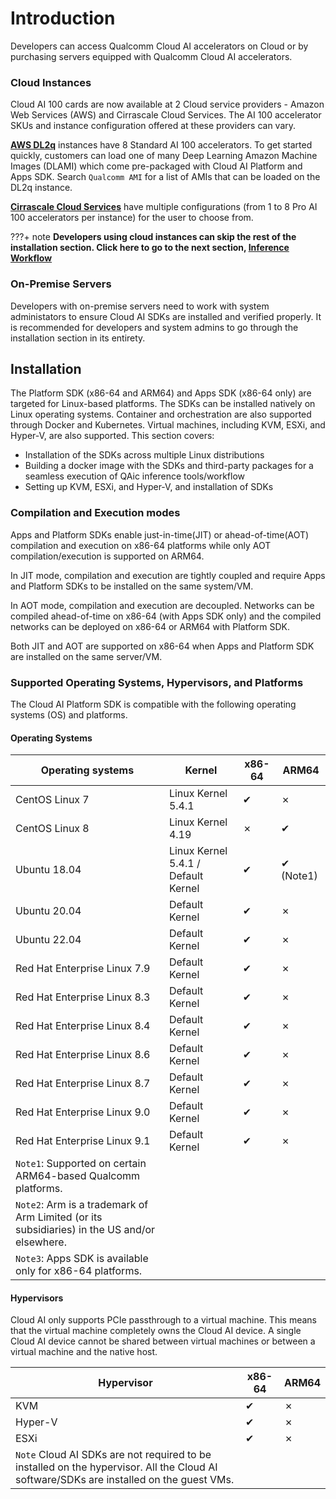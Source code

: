 # Introduction  
Developers can access Qualcomm Cloud AI accelerators on Cloud or by purchasing servers equipped with Qualcomm Cloud AI accelerators. 

### Cloud Instances 
Cloud AI 100 cards are now available at 2 Cloud service providers - Amazon Web Services (AWS) and Cirrascale Cloud Services. The AI 100 accelerator SKUs and instance configuration offered at these providers can vary. 

[**AWS DL2q**](https://aws.amazon.com/ec2/instance-types/dl2q) instances have 8 Standard AI 100 accelerators. To get started quickly, customers can load one of many Deep Learning Amazon Machine Images (DLAMI) which come pre-packaged with Cloud AI Platform and Apps SDK. Search `Qualcomm AMI` for a list of AMIs that can be loaded on the DL2q instance.

[**Cirrascale Cloud Services**](https://cirrascale.com/solutions-qualcomm-cloud-ai100.php) have multiple configurations (from 1 to 8 Pro AI 100 accelerators per instance) for the user to choose from. 

???+ note 
      **Developers using cloud instances can skip the rest of the installation section. Click here to go to the next section, [Inference Workflow](../Inference-Workflow/index.md)**

### On-Premise Servers
Developers with on-premise servers need to work with system administators to ensure Cloud AI SDKs are installed and verified properly. It is recommended for developers and system admins to go through the installation section in its entirety. 

## Installation 

The Platform SDK (x86-64 and ARM64) and Apps SDK (x86-64 only) are targeted for Linux-based platforms. The SDKs can be installed natively on Linux operating systems. Container and orchestration are also supported through Docker and Kubernetes. Virtual machines, including KVM, ESXi, and Hyper-V, are also supported. This section covers:

  - Installation of the SDKs across multiple Linux distributions
  - Building a docker image with the SDKs and third-party packages for a seamless execution of QAic inference tools/workflow
  - Setting up KVM, ESXi, and Hyper-V, and installation of SDKs

### Compilation and Execution modes 
Apps and Platform SDKs enable just-in-time(JIT) or ahead-of-time(AOT) compilation and execution on x86-64 platforms while only AOT compilation/execution is supported on ARM64. 

In JIT mode, compilation and execution are tightly coupled and require Apps and Platform SDKs to be installed on the same system/VM.

In AOT mode, compilation and execution are decoupled. Networks can be compiled ahead-of-time on x86-64 (with Apps SDK only) and the compiled networks can be deployed  on x86-64 or ARM64 with Platform SDK.

Both JIT and AOT are supported on x86-64 when Apps and Platform SDK are installed on the same server/VM. 

### Supported Operating Systems, Hypervisors, and Platforms 
The Cloud AI Platform SDK is compatible with the following operating systems (OS) and platforms.

#### Operating Systems

| **Operating systems**        | **Kernel**                          | **x86-64** | **ARM64** |
| ---------------------------- | ----------------------------------- | ---------- | -------------------------- |
| CentOS Linux 7               | Linux Kernel 5.4.1                  | ✔       | ✗                          |
| CentOS Linux 8               | Linux Kernel 4.19                   | ✗       | ✔                          |
| Ubuntu 18.04                 | Linux Kernel 5.4.1 / Default Kernel | ✔       | ✔ (Note1)                        |
| Ubuntu 20.04                 | Default Kernel                      | ✔       | ✗                          |
| Ubuntu 22.04                 | Default Kernel                      | ✔       | ✗                          |
| Red Hat Enterprise Linux 7.9 | Default Kernel                      | ✔       | ✗                          |
| Red Hat Enterprise Linux 8.3 | Default Kernel                      | ✔       | ✗                          |
| Red Hat Enterprise Linux 8.4 | Default Kernel                      | ✔       | ✗                          |
| Red Hat Enterprise Linux 8.6 | Default Kernel                      | ✔       | ✗                          |
| Red Hat Enterprise Linux 8.7 | Default Kernel                      | ✔       | ✗                          |
| Red Hat Enterprise Linux 9.0 | Default Kernel                      | ✔       | ✗                          |
| Red Hat Enterprise Linux 9.1 | Default Kernel                      | ✔       | ✗                          |
| `Note1`: Supported on certain ARM64-based Qualcomm platforms. |
| `Note2`: Arm is a trademark of Arm Limited (or its subsidiaries) in the US and/or elsewhere. |
| `Note3`: Apps SDK is available only for x86-64 platforms. |

#### Hypervisors
Cloud AI only supports PCIe passthrough to a virtual machine. This means that the virtual machine completely owns the Cloud AI device. A single Cloud AI device cannot be shared between virtual machines or between a virtual machine and the native host. 

| **Hypervisor**                                                                                                                                           | **x86-64** | **ARM64** |
| -------------------------------------------------------------------------------------------------------------------------------------------------------- | ------- | ------- |
| KVM                                                                                                                                                      | ✔       | ✗       |
| Hyper-V                                                                                                                                                  | ✔       | ✗       |
| ESXi                                                                                                                                                     | ✔       | ✗       |
| `Note` Cloud AI SDKs are not required to be installed on the hypervisor. All the Cloud AI software/SDKs are installed on the guest VMs. |


